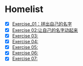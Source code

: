 # Homelist
- [x] [Exercise_01：拼出自己的名字](https://github.com/SnowArchy/compuational_physics_N2015301020086/blob/master/exercise_01)
- [x] [Exercise 02:让自己的名字动起来]()
- [x] [Exercise 03:]()
- [x] [Exercise 04:]()
- [x] [Exercise 05:]()
- [x] [Exercise 06:]()
- [x] [Exercise 07:]()
